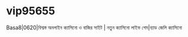 # vip95655
Basa8|0620|বিশ্বস্ত অনলাইন ক্যাসিনো ও বাজির সাইট | নতুন ক্যাসিনো লাইভ গেম|ব্যাড জেলি ক্যাসিনো
